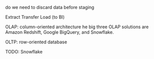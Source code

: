 
do we need to discard data before staging

Extract
Transfer
Load (to BI)

OLAP:
column-oriented architecture
he big three OLAP solutions are Amazon
Redshift, Google BigQuery, and Snowflake.

OLTP:
row-oriented database



TODO:
Snowflake 
